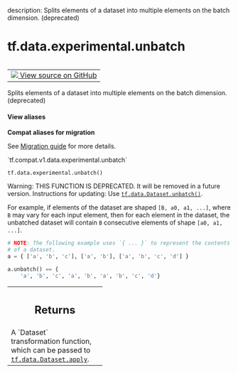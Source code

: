 description: Splits elements of a dataset into multiple elements on the batch dimension. (deprecated)

<div itemscope itemtype="http://developers.google.com/ReferenceObject">
<meta itemprop="name" content="tf.data.experimental.unbatch" />
<meta itemprop="path" content="Stable" />
</div>

# tf.data.experimental.unbatch

<!-- Insert buttons and diff -->

<table class="tfo-notebook-buttons tfo-api nocontent" align="left">
<td>
  <a target="_blank" href="https://github.com/tensorflow/tensorflow/blob/r2.3/tensorflow/python/data/experimental/ops/batching.py#L267-L294">
    <img src="https://www.tensorflow.org/images/GitHub-Mark-32px.png" />
    View source on GitHub
  </a>
</td>
</table>



Splits elements of a dataset into multiple elements on the batch dimension. (deprecated)

<section class="expandable">
  <h4 class="showalways">View aliases</h4>
  <p>
<b>Compat aliases for migration</b>
<p>See
<a href="https://www.tensorflow.org/guide/migrate">Migration guide</a> for
more details.</p>
<p>`tf.compat.v1.data.experimental.unbatch`</p>
</p>
</section>

<pre class="devsite-click-to-copy prettyprint lang-py tfo-signature-link">
<code>tf.data.experimental.unbatch()
</code></pre>



<!-- Placeholder for "Used in" -->

Warning: THIS FUNCTION IS DEPRECATED. It will be removed in a future version.
Instructions for updating:
Use <a href="../../../tf/data/Dataset.md#unbatch"><code>tf.data.Dataset.unbatch()</code></a>.

For example, if elements of the dataset are shaped `[B, a0, a1, ...]`,
where `B` may vary for each input element, then for each element in the
dataset, the unbatched dataset will contain `B` consecutive elements
of shape `[a0, a1, ...]`.

```python
# NOTE: The following example uses `{ ... }` to represent the contents
# of a dataset.
a = { ['a', 'b', 'c'], ['a', 'b'], ['a', 'b', 'c', 'd'] }

a.unbatch() == {
    'a', 'b', 'c', 'a', 'b', 'a', 'b', 'c', 'd'}
```

<!-- Tabular view -->
 <table class="responsive fixed orange">
<colgroup><col width="214px"><col></colgroup>
<tr><th colspan="2"><h2 class="add-link">Returns</h2></th></tr>
<tr class="alt">
<td colspan="2">
A `Dataset` transformation function, which can be passed to
<a href="../../../tf/data/Dataset.md#apply"><code>tf.data.Dataset.apply</code></a>.
</td>
</tr>

</table>

